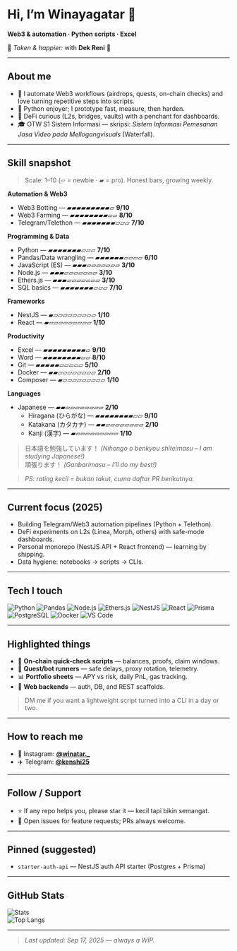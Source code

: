 # Hi, I’m Winayagatar 👋

**Web3 & automation · Python scripts · Excel**

💞 *Taken & happier:* with **Dek Reni** 💞

---

## About me

* 🧩 I automate Web3 workflows (airdrops, quests, on-chain checks) and love turning repetitive steps into scripts.
* 🐍 Python enjoyer; I prototype fast, measure, then harden.
* 🧪 DeFi curious (L2s, bridges, vaults) with a penchant for dashboards.
* 🎓 OTW S1 Sistem Informasi — skripsi: *Sistem Informasi Pemesanan Jasa Video pada Mellogangvisuals* (Waterfall).

---

## Skill snapshot

> Scale: 1–10 (▱ = newbie · ▰ = pro). Honest bars, growing weekly.

**Automation & Web3**

* Web3 Botting — ▰▰▰▰▰▰▰▰▰▱ **9/10**
* Web3 Farming — ▰▰▰▰▰▰▰▰▱▱ **8/10**
* Telegram/Telethon — ▰▰▰▰▰▰▰▱▱▱ **7/10**

**Programming & Data**

* Python — ▰▰▰▰▰▰▰▱▱▱ **7/10**
* Pandas/Data wrangling — ▰▰▰▰▰▰▱▱▱▱ **6/10**
* JavaScript (ES) — ▰▰▰▱▱▱▱▱▱▱ **3/10**
* Node.js — ▰▰▰▱▱▱▱▱▱▱ **3/10**
* Ethers.js — ▰▰▰▱▱▱▱▱▱▱ **3/10**
* SQL basics — ▰▰▰▰▰▰▰▱▱▱ **7/10**

**Frameworks**

* NestJS — ▰▱▱▱▱▱▱▱▱▱ **1/10**
* React — ▰▱▱▱▱▱▱▱▱▱ **1/10**

**Productivity**

* Excel — ▰▰▰▰▰▰▰▰▰▱ **9/10**
* Word — ▰▰▰▰▰▰▰▰▱▱ **8/10**
* Git — ▰▰▰▰▰▱▱▱▱▱ **5/10**
* Docker — ▰▰▱▱▱▱▱▱▱▱ **2/10**
* Composer — ▰▱▱▱▱▱▱▱▱▱ **1/10**

**Languages**

* Japanese — ▰▰▱▱▱▱▱▱▱▱ **2/10**
  * Hiragana (ひらがな) — ▰▰▰▰▰▰▰▰▱▱ **9/10**
  * Katakana (カタカナ) — ▰▰▱▱▱▱▱▱▱▱ **2/10**
  * Kanji (漢字) — ▰▱▱▱▱▱▱▱▱▱ **1/10**

> 日本語を勉強しています！ *(Nihongo o benkyou shiteimasu – I am studying Japanese!)*  
> 頑張ります！ *(Ganbarimasu – I’ll do my best!)*

> *PS: rating kecil = bukan takut, cuma daftar PR berikutnya.*

---

## Current focus (2025)

* Building Telegram/Web3 automation pipelines (Python + Telethon).
* DeFi experiments on L2s (Linea, Morph, others) with safe-mode dashboards.
* Personal monorepo (NestJS API + React frontend) — learning by shipping.
* Data hygiene: notebooks → scripts → CLIs.

---

## Tech I touch

![Python](https://img.shields.io/badge/Python-3776AB?logo=python&logoColor=white)
![Pandas](https://img.shields.io/badge/Pandas-150458?logo=pandas&logoColor=white)
![Node.js](https://img.shields.io/badge/Node.js-339933?logo=node.js&logoColor=white)
![Ethers.js](https://img.shields.io/badge/Ethers.js-2535A0?logo=ethereum&logoColor=white)
![NestJS](https://img.shields.io/badge/NestJS-E0234E?logo=nestjs&logoColor=white)
![React](https://img.shields.io/badge/React-20232A?logo=react&logoColor=61DAFB)
![Prisma](https://img.shields.io/badge/Prisma-2D3748?logo=prisma&logoColor=white)
![PostgreSQL](https://img.shields.io/badge/PostgreSQL-4169E1?logo=postgresql&logoColor=white)
![Docker](https://img.shields.io/badge/Docker-2496ED?logo=docker&logoColor=white)
![VS Code](https://img.shields.io/badge/VS%20Code-007ACC?logo=visual-studio-code&logoColor=white)

---

## Highlighted things

* 🔧 **On-chain quick-check scripts** — balances, proofs, claim windows.
* 🤖 **Quest/bot runners** — safe delays, proxy rotation, telemetry.
* 📊 **Portfolio sheets** — APY vs risk, daily PnL, gas tracking.
* 🧱 **Web backends** — auth, DB, and REST scaffolds.

> DM me if you want a lightweight script turned into a CLI in a day or two.

---

## How to reach me

* 📸 Instagram: **[@winatar._](https://instagram.com/winatar._)**
* ✈️ Telegram: **[@kenshi25](https://t.me/kenshi25)**

---

## Follow / Support

* ⭐️ If any repo helps you, please star it — kecil tapi bikin semangat.
* 📝 Open issues for feature requests; PRs always welcome.

---

## Pinned (suggested)

* `starter-auth-api` — NestJS auth API starter (Postgres + Prisma)

---

## GitHub Stats

![Stats](https://github-readme-stats.vercel.app/api?username=ryuken25&show_icons=true&theme=transparent)  
![Top Langs](https://github-readme-stats.vercel.app/api/top-langs/?username=ryuken25&layout=compact&theme=transparent)

---

> *Last updated: Sep 17, 2025 — always a WIP.*
